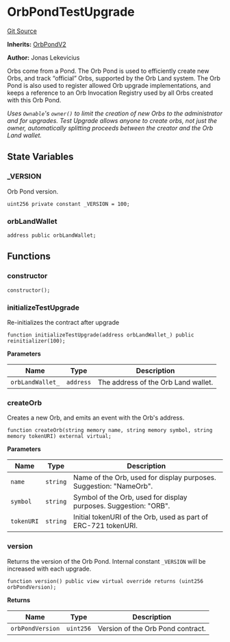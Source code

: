 # OrbPondTestUpgrade
[Git Source](https://github.com/orbland/orb/blob/a97224f7f48993b3e85f6cac56cd5342ebaa9cd0/src/test-upgrades/OrbPondTestUpgrade.sol)

**Inherits:**
[OrbPondV2](/src/OrbPondV2.sol/contract.OrbPondV2.md)

**Author:**
Jonas Lekevicius

Orbs come from a Pond. The Orb Pond is used to efficiently create new Orbs, and track “official” Orbs,
supported by the Orb Land system. The Orb Pond is also used to register allowed Orb upgrade
implementations, and keeps a reference to an Orb Invocation Registry used by all Orbs created with this
Orb Pond.

*Uses `Ownable`'s `owner()` to limit the creation of new Orbs to the administrator and for upgrades.
Test Upgrade allows anyone to create orbs, not just the owner, automatically splitting proceeds between the
creator and the Orb Land wallet.*


## State Variables
### _VERSION
Orb Pond version.


```solidity
uint256 private constant _VERSION = 100;
```


### orbLandWallet

```solidity
address public orbLandWallet;
```


## Functions
### constructor


```solidity
constructor();
```

### initializeTestUpgrade

Re-initializes the contract after upgrade


```solidity
function initializeTestUpgrade(address orbLandWallet_) public reinitializer(100);
```
**Parameters**

|Name|Type|Description|
|----|----|-----------|
|`orbLandWallet_`|`address`|  The address of the Orb Land wallet.|


### createOrb

Creates a new Orb, and emits an event with the Orb's address.


```solidity
function createOrb(string memory name, string memory symbol, string memory tokenURI) external virtual;
```
**Parameters**

|Name|Type|Description|
|----|----|-----------|
|`name`|`string`|     Name of the Orb, used for display purposes. Suggestion: "NameOrb".|
|`symbol`|`string`|   Symbol of the Orb, used for display purposes. Suggestion: "ORB".|
|`tokenURI`|`string`| Initial tokenURI of the Orb, used as part of ERC-721 tokenURI.|


### version

Returns the version of the Orb Pond. Internal constant `_VERSION` will be increased with each upgrade.


```solidity
function version() public view virtual override returns (uint256 orbPondVersion);
```
**Returns**

|Name|Type|Description|
|----|----|-----------|
|`orbPondVersion`|`uint256`| Version of the Orb Pond contract.|


